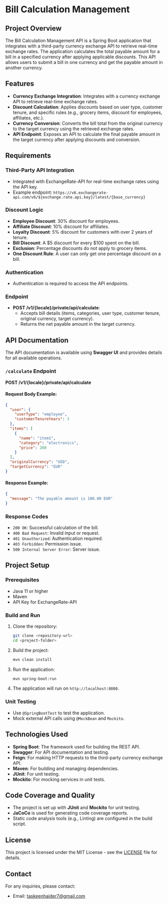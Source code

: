 
# Bill Calculation Management

## Project Overview

The Bill Calculation Management API is a Spring Boot application that integrates with a third-party currency exchange API to retrieve real-time exchange rates. The application calculates the total payable amount for a bill in a specified currency after applying applicable discounts. This API allows users to submit a bill in one currency and get the payable amount in another currency.

## Features

- **Currency Exchange Integration**: Integrates with a currency exchange API to retrieve real-time exchange rates.
- **Discount Calculation**: Applies discounts based on user type, customer tenure, and specific rules (e.g., grocery items, discount for employees, affiliates, etc.).
- **Currency Conversion**: Converts the bill total from the original currency to the target currency using the retrieved exchange rates.
- **API Endpoint**: Exposes an API to calculate the final payable amount in the target currency after applying discounts and conversion.

## Requirements

### Third-Party API Integration

- Integrated with ExchangeRate-API for real-time exchange rates using the API key.
- Example endpoint: `https://v6.exchangerate-api.com/v6/${exchange.rate.api.key}/latest/{base_currency}`

### Discount Logic

- **Employee Discount**: 30% discount for employees.
- **Affiliate Discount**: 10% discount for affiliates.
- **Loyalty Discount**: 5% discount for customers with over 2 years of tenure.
- **Bill Discount**: A $5 discount for every $100 spent on the bill.
- **Exclusion**: Percentage discounts do not apply to grocery items.
- **One Discount Rule**: A user can only get one percentage discount on a bill.

### Authentication

- Authentication is required to access the API endpoints.

### Endpoint

- **POST /v1/{locale}/private/api/calculate**: 
  - Accepts bill details (items, categories, user type, customer tenure, original currency, target currency).
  - Returns the net payable amount in the target currency.

## API Documentation

The API documentation is available using **Swagger UI** and provides details for all available operations.

### `/calculate` Endpoint

**POST /v1/{locale}/private/api/calculate**

#### Request Body Example:
```json
{
  "user": {
    "userType": "employee",
    "customerTenureYears": 3
  },
  "items": [
    {
      "name": "item1",
      "category": "electronics",
      "price": 200
    }
  ],
  "originalCurrency": "USD",
  "targetCurrency": "EUR"
}
```

#### Response Example:
```json
{
  "message": "The payable amount is 180.00 EUR"
}
```

### Response Codes

- `200 OK`: Successful calculation of the bill.
- `400 Bad Request`: Invalid input or request.
- `401 Unauthorized`: Authentication required.
- `403 Forbidden`: Permission issue.
- `500 Internal Server Error`: Server issue.

## Project Setup

### Prerequisites

- Java 11 or higher
- Maven
- API Key for ExchangeRate-API

### Build and Run

1. Clone the repository:
   ```bash
   git clone <repository-url>
   cd <project-folder>
   ```

2. Build the project:
   ```bash
   mvn clean install
   ```

3. Run the application:
   ```bash
   mvn spring-boot:run
   ```

4. The application will run on `http://localhost:8080`.

### Unit Testing

- Use `@SpringBootTest` to test the application.
- Mock external API calls using `@MockBean` and `Mockito`.

## Technologies Used

- **Spring Boot**: The framework used for building the REST API.
- **Swagger**: For API documentation and testing.
- **Feign**: For making HTTP requests to the third-party currency exchange API.
- **Maven**: For building and managing dependencies.
- **JUnit**: For unit testing.
- **Mockito**: For mocking services in unit tests.

## Code Coverage and Quality

- The project is set up with **JUnit** and **Mockito** for unit testing.
- **JaCoCo** is used for generating code coverage reports.
- Static code analysis tools (e.g., Linting) are configured in the build script.

## License

This project is licensed under the MIT License - see the [LICENSE](LICENSE) file for details.

## Contact

For any inquiries, please contact:
- Email: taskeenhaider7@gmail.com
